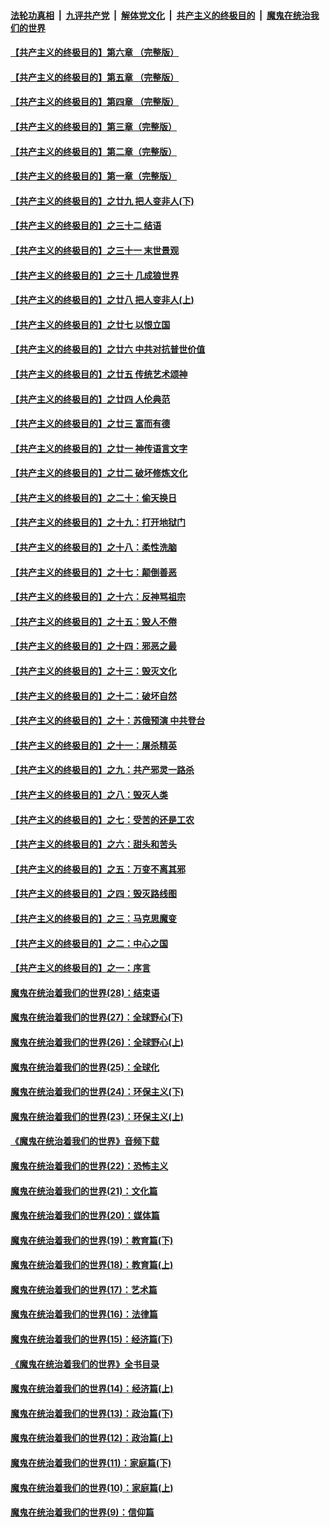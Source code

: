 

####  [法轮功真相](../../../../basic/blob/master/README.md?t=04190330) &nbsp;|&nbsp; [九评共产党](../../../../9ping.md/blob/master/README.md?t=04190330) &nbsp;|&nbsp; [解体党文化](../../../../jtdwh.md/blob/master/README.md?t=04190330)  &nbsp;|&nbsp; [共产主义的终极目的](../../../../gczydzjmd.md/blob/master/README.md?t=04190330) &nbsp;|&nbsp; [魔鬼在统治我们的世界](../../../../mgztzwmdsj.md/blob/master/README.md?t=04190330) 

#### [【共产主义的终极目的】第六章 （完整版）](../pages/nsc422/n11428913.md?t=04190330) 

#### [【共产主义的终极目的】第五章 （完整版）](../pages/nsc422/n11428912.md?t=04190330) 

#### [【共产主义的终极目的】第四章 （完整版）](../pages/nsc422/n11428907.md?t=04190330) 

#### [【共产主义的终极目的】第三章（完整版）](../pages/nsc422/n11428848.md?t=04190330) 

#### [【共产主义的终极目的】第二章（完整版）](../pages/nsc422/n11428831.md?t=04190330) 

#### [【共产主义的终极目的】第一章（完整版）](../pages/nsc422/n11417651.md?t=04190330) 

#### [【共产主义的终极目的】之廿九 把人变非人(下)](../pages/nsc422/n11344140.md?t=04190330) 

#### [【共产主义的终极目的】之三十二 结语](../pages/nsc422/n11360535.md?t=04190330) 

#### [【共产主义的终极目的】之三十一 末世景观](../pages/nsc422/n11351129.md?t=04190330) 

#### [【共产主义的终极目的】之三十 几成狼世界](../pages/nsc422/n11348280.md?t=04190330) 

#### [【共产主义的终极目的】之廿八 把人变非人(上)](../pages/nsc422/n11340492.md?t=04190330) 

#### [【共产主义的终极目的】之廿七 以恨立国](../pages/nsc422/n11336944.md?t=04190330) 

#### [【共产主义的终极目的】之廿六 中共对抗普世价值](../pages/nsc422/n11324785.md?t=04190330) 

#### [【共产主义的终极目的】之廿五 传统艺术颂神](../pages/nsc422/n11296396.md?t=04190330) 

#### [【共产主义的终极目的】之廿四 人伦典范](../pages/nsc422/n11296397.md?t=04190330) 

#### [【共产主义的终极目的】之廿三 富而有德](../pages/nsc422/n11283598.md?t=04190330) 

#### [【共产主义的终极目的】之廿一 神传语言文字](../pages/nsc422/n11263265.md?t=04190330) 

#### [【共产主义的终极目的】之廿二 破坏修炼文化](../pages/nsc422/n11245728.md?t=04190330) 

#### [【共产主义的终极目的】之二十：偷天换日](../pages/nsc422/n11238846.md?t=04190330) 

#### [【共产主义的终极目的】之十九：打开地狱门](../pages/nsc422/n11206376.md?t=04190330) 

#### [【共产主义的终极目的】之十八：柔性洗脑](../pages/nsc422/n11199994.md?t=04190330) 

#### [【共产主义的终极目的】之十七：颠倒善恶](../pages/nsc422/n11179782.md?t=04190330) 

#### [【共产主义的终极目的】之十六：反神骂祖宗](../pages/nsc422/n11166798.md?t=04190330) 

#### [【共产主义的终极目的】之十五：毁人不倦](../pages/nsc422/n11166792.md?t=04190330) 

#### [【共产主义的终极目的】之十四：邪恶之最](../pages/nsc422/n11150249.md?t=04190330) 

#### [【共产主义的终极目的】之十三：毁灭文化](../pages/nsc422/n11135227.md?t=04190330) 

#### [【共产主义的终极目的】之十二：破坏自然](../pages/nsc422/n11135214.md?t=04190330) 

#### [【共产主义的终极目的】之十：苏俄预演 中共登台](../pages/nsc422/n11118424.md?t=04190330) 

#### [【共产主义的终极目的】之十一：屠杀精英](../pages/nsc422/n11118442.md?t=04190330) 

#### [【共产主义的终极目的】之九：共产邪灵一路杀](../pages/nsc422/n11114139.md?t=04190330) 

#### [【共产主义的终极目的】之八：毁灭人类](../pages/nsc422/n11108503.md?t=04190330) 

#### [【共产主义的终极目的】之七：受苦的还是工农](../pages/nsc422/n11101809.md?t=04190330) 

#### [【共产主义的终极目的】之六：甜头和苦头](../pages/nsc422/n11096971.md?t=04190330) 

#### [【共产主义的终极目的】之五：万变不离其邪](../pages/nsc422/n11091285.md?t=04190330) 

#### [【共产主义的终极目的】之四：毁灭路线图](../pages/nsc422/n11086284.md?t=04190330) 

#### [【共产主义的终极目的】之三：马克思魔变](../pages/nsc422/n11061941.md?t=04190330) 

#### [【共产主义的终极目的】之二：中心之国](../pages/nsc422/n11047728.md?t=04190330) 

#### [【共产主义的终极目的】之一：序言](../pages/nsc422/n11086077.md?t=04190330) 

#### [魔鬼在统治着我们的世界(28)：结束语](../pages/nsc422/n10936246.md?t=04190330) 

#### [魔鬼在统治着我们的世界(27)：全球野心(下)](../pages/nsc422/n10928319.md?t=04190330) 

#### [魔鬼在统治着我们的世界(26)：全球野心(上)](../pages/nsc422/n10900318.md?t=04190330) 

#### [魔鬼在统治着我们的世界(25)：全球化](../pages/nsc422/n10788205.md?t=04190330) 

#### [魔鬼在统治着我们的世界(24)：环保主义(下)](../pages/nsc422/n10695307.md?t=04190330) 

#### [魔鬼在统治着我们的世界(23)：环保主义(上)](../pages/nsc422/n10688613.md?t=04190330) 

#### [《魔鬼在统治着我们的世界》音频下载](../pages/nsc422/n10635553.md?t=04190330) 

#### [魔鬼在统治着我们的世界(22)：恐怖主义](../pages/nsc422/n10614727.md?t=04190330) 

#### [魔鬼在统治着我们的世界(21)：文化篇](../pages/nsc422/n10597706.md?t=04190330) 

#### [魔鬼在统治着我们的世界(20)：媒体篇](../pages/nsc422/n10586579.md?t=04190330) 

#### [魔鬼在统治着我们的世界(19)：教育篇(下)](../pages/nsc422/n10564808.md?t=04190330) 

#### [魔鬼在统治着我们的世界(18)：教育篇(上)](../pages/nsc422/n10526970.md?t=04190330) 

#### [魔鬼在统治着我们的世界(17)：艺术篇](../pages/nsc422/n10499093.md?t=04190330) 

#### [魔鬼在统治着我们的世界(16)：法律篇](../pages/nsc422/n10485969.md?t=04190330) 

#### [魔鬼在统治着我们的世界(15)：经济篇(下)](../pages/nsc422/n10469975.md?t=04190330) 

#### [《魔鬼在统治着我们的世界》全书目录](../pages/nsc422/n10464261.md?t=04190330) 

#### [魔鬼在统治着我们的世界(14)：经济篇(上)](../pages/nsc422/n10457370.md?t=04190330) 

#### [魔鬼在统治着我们的世界(13)：政治篇(下)](../pages/nsc422/n10448270.md?t=04190330) 

#### [魔鬼在统治着我们的世界(12)：政治篇(上)](../pages/nsc422/n10444576.md?t=04190330) 

#### [魔鬼在统治着我们的世界(11)：家庭篇(下)](../pages/nsc422/n10440961.md?t=04190330) 

#### [魔鬼在统治着我们的世界(10)：家庭篇(上)](../pages/nsc422/n10435448.md?t=04190330) 

#### [魔鬼在统治着我们的世界(9)：信仰篇](../pages/nsc422/n10432159.md?t=04190330) 

